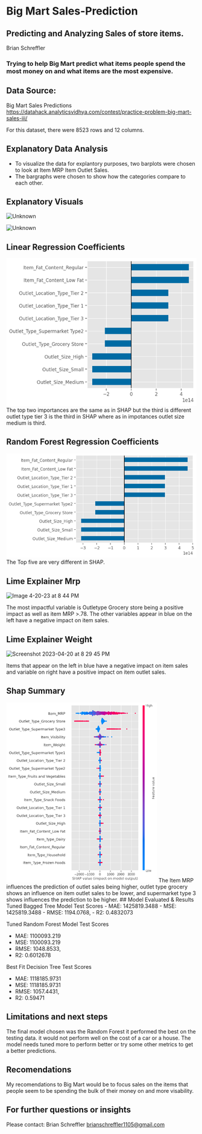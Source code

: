 

# Big Mart Sales-Prediction

## Predicting and Analyzing Sales of store items.
Brian Schreffler

### Trying to help Big Mart predict what items people spend the most money on and what items are the most expensive.

## Data Source:
Big Mart Sales Predictions
https://datahack.analyticsvidhya.com/contest/practice-problem-big-mart-sales-iii/

For this dataset, there were 8523 rows and 12 columns.

## Explanatory Data Analysis
  -  To visualize the data for explantory purposes, two barplots were chosen to look at Item MRP Item Outlet Sales.
  -  The bargraphs were chosen to show how the categories compare to each other. 
     
        
## Explanatory Visuals

![Unknown](https://user-images.githubusercontent.com/116525770/216511628-534a0ada-6c6d-42ae-a14b-76e622b9d113.png)

![Unknown](https://user-images.githubusercontent.com/116525770/216987057-059fdf54-524a-4d6f-b76c-40b01aa48419.png)

## Linear Regression Coefficients
<img src="Top_3.png" alt="Alternative text" />
The top two importances are the same as in SHAP but the third is different outlet type tier 3 is the third in SHAP where as in impotances outlet size medium is third.

## Random Forest Regression Coefficients
<img src="Top_5.png" alt="Alternative text" />
The Top five are very different in SHAP.

## Lime Explainer Mrp
![Image 4-20-23 at 8 44 PM](https://user-images.githubusercontent.com/116525770/233515141-1d6e8536-5775-4585-b9f0-3b1634575649.jpg)

The most impactful variable is Outletype Grocery store being a positive impact as well as item MRP >.78. The other variables appear in blue on the left have a negative impact on item sales.

## Lime Explainer Weight
<img width="887" alt="Screenshot 2023-04-20 at 8 29 45 PM" src="https://user-images.githubusercontent.com/116525770/233513988-616deccf-8f15-4ade-9e63-dcd151515b8f.png">

Items that appear on the left in blue have a negative impact on item sales and variable on right have a positive impact on item outlet sales.
## Shap Summary
<img src="images/summary_plot_1.png" width=400px>
The Item MRP influences the prediction of outlet sales being higher, outlet type grocery shows an influence on item outlet sales to be lower, and supermarket type 3 shows influences the prediction to be higher.
## Model Evaluated & Results
Tuned Bagged Tree Model Test Scores
   - MAE: 1425819.3488 
   - MSE: 1425819.3488 
   - RMSE: 1194.0768, 
   - R2: 0.4832073

Tuned Random Forest Model Test Scores
   - MAE: 1100093.219 
   - MSE: 1100093.219 
   - RMSE: 1048.8533, 
   - R2: 0.6012678

Best Fit Decision Tree Test Scores
   - MAE: 1118185.9731 
   - MSE: 1118185.9731 
   - RMSE: 1057.4431, 
   - R2: 0.59471

## Limitations and next steps
The final model chosen was the Random Forest it performed the best on the testing data. it would not perform well on the cost of a car or a house. The model needs tuned more to perform better or try some other metrics to get a better predictions.

## Recomendations
My recomendations to Big Mart would be to focus sales on the items that people seem to be spending the bulk of their money on and more visability.

## For further questions or insights
Please contact:
Brian Schreffler
brianschreffler1105@gmail.com
